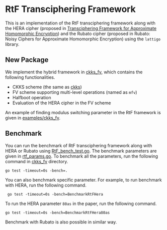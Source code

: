 # RtF Transciphering Framework
This is an implementation of the RtF transciphering framework along with the HERA cipher (proposed in [Transciphering Framework for Approximate Homomorphic Encryption](https://eprint.iacr.org/2020/1335)) and the Rubato cipher (proposed in Rubato: Noisy Ciphers for Approximate Homomorphic Encryption) using the `lattigo` library.

## New Package
We implement the hybrid framework in [ckks_fv](./ckks_fv), which contains the following functionalities.
- CKKS scheme (the same as [ckks](./ckks))
- FV scheme supporting multi-level operations (named as `mfv`)
- Halfboot operation
- Evaluation of the HERA cipher in the FV scheme

An example of finding modulus switching parameter in the RtF framework is given in [examples/ckks_fv](./examples/ckks_fv).

## Benchmark
You can run the benchmark of RtF transciphering framework along with HERA or Rubato using [RtF_bench_test.go](./ckks_fv/RtF_bench_test.go).
The benchmark parameters are given in [rtf_params.go](./ckks_fv/rtf_params.go).
To benchmark all the parameters, run the following command in [ckks_fv](./ckks_fv) directory.

```go test -timeout=0s -bench=. ```

You can also benchmark specific parameter.
For example, to run benchmark with HERA, run the following command.

``` go test -timeout=0s -bench=BenchmarkRtFHera```

To run the HERA parameter `80as` in the paper, run the following command.

```go test -timeout=0s -bench=BenchmarkRtFHera80as```

Benchmark with Rubato is also possible in similar way.

